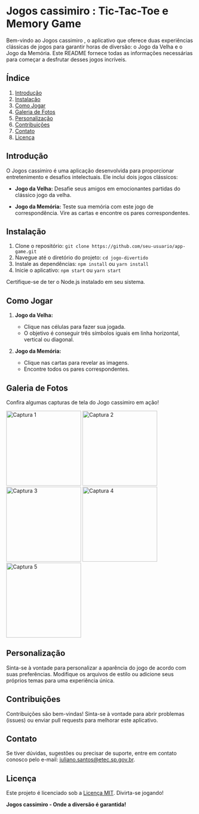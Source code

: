 # Jogos cassimiro : Tic-Tac-Toe e Memory Game
 

Bem-vindo ao Jogos cassimiro , o aplicativo que oferece duas experiências clássicas de jogos para garantir horas de diversão: o Jogo da Velha e o Jogo da Memória. Este README fornece todas as informações necessárias para começar a desfrutar desses jogos incríveis.

## Índice

1. [Introdução](#introdução)
2. [Instalação](#instalação)
3. [Como Jogar](#como-jogar)
4. [Galeria de Fotos](#galeria-de-fotos)
5. [Personalização](#personalização)
6. [Contribuições](#contribuições)
7. [Contato](#contato)
8. [Licença](#licença)

## Introdução

O Jogos cassimiro  é uma aplicação desenvolvida para proporcionar entretenimento e desafios intelectuais. Ele inclui dois jogos clássicos:

- **Jogo da Velha:** Desafie seus amigos em emocionantes partidas do clássico jogo da velha.

- **Jogo da Memória:** Teste sua memória com este jogo de correspondência. Vire as cartas e encontre os pares correspondentes.

## Instalação

1. Clone o repositório: `git clone https://github.com/seu-usuario/app-game.git`
2. Navegue até o diretório do projeto: `cd jogo-divertido`
3. Instale as dependências: `npm install` ou `yarn install`
4. Inicie o aplicativo: `npm start` ou `yarn start`

Certifique-se de ter o Node.js instalado em seu sistema.

## Como Jogar

1. **Jogo da Velha:**
   - Clique nas células para fazer sua jogada.
   - O objetivo é conseguir três símbolos iguais em linha horizontal, vertical ou diagonal.

2. **Jogo da Memória:**
   - Clique nas cartas para revelar as imagens.
   - Encontre todos os pares correspondentes.

## Galeria de Fotos

Confira algumas capturas de tela do Jogo cassimiro em ação!

<img src="https://raw.githubusercontent.com/DevSntosx71/App-Games/de7d4da08271aada886448f288ec831ed13835c3/github/Galeria%20(5).jpeg" alt="Captura 1" width="200">
<img src="https://raw.githubusercontent.com/DevSntosx71/App-Games/de7d4da08271aada886448f288ec831ed13835c3/github/Galeria%20(2).jpeg" alt="Captura 2" width="200">
<img src="https://raw.githubusercontent.com/DevSntosx71/App-Games/de7d4da08271aada886448f288ec831ed13835c3/github/Galeria%20(1).jpeg" alt="Captura 3" width="200">
<img src="https://raw.githubusercontent.com/DevSntosx71/App-Games/de7d4da08271aada886448f288ec831ed13835c3/github/Galeria%20(3).jpeg" alt="Captura 4" width="200">
<img src="https://raw.githubusercontent.com/DevSntosx71/App-Games/de7d4da08271aada886448f288ec831ed13835c3/github/Galeria%20(4).jpeg" alt="Captura 5" width="200">

## Personalização

Sinta-se à vontade para personalizar a aparência do jogo de acordo com suas preferências. Modifique os arquivos de estilo ou adicione seus próprios temas para uma experiência única.

## Contribuições

Contribuições são bem-vindas! Sinta-se à vontade para abrir problemas (issues) ou enviar pull requests para melhorar este aplicativo.

## Contato

Se tiver dúvidas, sugestões ou precisar de suporte, entre em contato conosco pelo e-mail: juliano.santos@etec.sp.gov.br.

## Licença

Este projeto é licenciado sob a [Licença MIT](LICENSE). Divirta-se jogando!

**Jogos cassimiro  - Onde a diversão é garantida!**